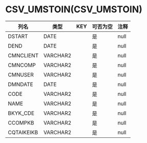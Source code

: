 # CSV_UMSTOIN(CSV_UMSTOIN)
| 列名   | 类型   | KEY  | 可否为空 | 注释   |
| ---- | ---- | ---- | ---- | ---- |
|DSTART|DATE||是|null|
|DEND|DATE||是|null|
|CMNCLIENT|VARCHAR2||是|null|
|CMNCOMP|VARCHAR2||是|null|
|CMNUSER|VARCHAR2||是|null|
|DMNDATE|DATE||是|null|
|CODE|VARCHAR2||是|null|
|NAME|VARCHAR2||是|null|
|BKYK_CDE|VARCHAR2||是|null|
|CCOMPKB|VARCHAR2||是|null|
|CQTAIKEIKB|VARCHAR2||是|null|
